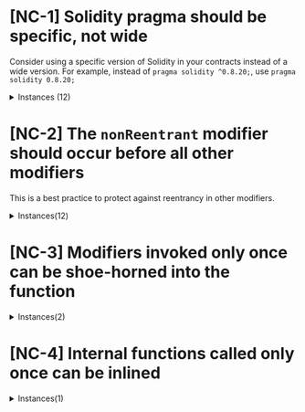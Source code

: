 # [NC-1] Solidity pragma should be specific, not wide

Consider using a specific version of Solidity in your contracts instead of a wide version. For example, instead of `pragma solidity ^0.8.20;`, use `pragma solidity 0.8.20;`

<details>

<summary> Instances (12) </summary>

```bash
Found in contracts/DevFund/DevFund.sol
2: pragma solidity ^0.8.20;
```

[Link to code](https://github.com/code-423n4/2024-07-traitforge/blob/279b2887e3d38bc219a05d332cbcb0655b2dc644/contracts/DevFund/DevFund.sol#L2)

```bash
Found in contracts/DevFund/IDevFund.sol
2: pragma solidity ^0.8.20;
```

[Link to code](https://github.com/code-423n4/2024-07-traitforge/blob/279b2887e3d38bc219a05d332cbcb0655b2dc644/contracts/DevFund/IDevFund.sol#L2)

```bash
Found in contracts/EntityForging/EntityForging.sol
2: pragma solidity ^0.8.20;
```

[Link to code](https://github.com/code-423n4/2024-07-traitforge/blob/279b2887e3d38bc219a05d332cbcb0655b2dc644/contracts/EntityForging/EntityForging.sol#L2)

```bash
Found in contracts/EntityForging/IEntityForging.sol
2: pragma solidity ^0.8.20;
```

[Link to code](https://github.com/code-423n4/2024-07-traitforge/blob/279b2887e3d38bc219a05d332cbcb0655b2dc644/contracts/IEntityForging/EntityForging.sol#L2)

```bash
Found in contracts/EntityTrading/EntityTrading.sol
2: pragma solidity ^0.8.20;
```

[Link to code](https://github.com/code-423n4/2024-07-traitforge/blob/279b2887e3d38bc219a05d332cbcb0655b2dc644/contracts/EntityTrading/EntityTrading.sol#L2)

```bash
Found in contracts/EntityTrading/IEntityTrading.sol
2: pragma solidity ^0.8.20;
```

[Link to code](https://github.com/code-423n4/2024-07-traitforge/blob/279b2887e3d38bc219a05d332cbcb0655b2dc644/contracts/EntityTrading/IEntityTrading.sol#L2)

```bash
Found in contracts/EntropyGenerator/EntropyGenerator.sol
2: pragma solidity ^0.8.20;
```

[Link to code](https://github.com/code-423n4/2024-07-traitforge/blob/279b2887e3d38bc219a05d332cbcb0655b2dc644/contracts/EntropyGenerator/EntropyGenerator.sol#L2)

```bash
Found in contracts/EntropyGenerator/IEntropyGenerator.sol
2: pragma solidity ^0.8.20;
```

[Link to code](https://github.com/code-423n4/2024-07-traitforge/blob/279b2887e3d38bc219a05d332cbcb0655b2dc644/contracts/EntropyGenerator/IEntropyGenerator.sol#L2)

```bash
Found in contracts/NukeFund/NukeFund.sol
2: pragma solidity ^0.8.20;
```

[Link to code](https://github.com/code-423n4/2024-07-traitforge/blob/279b2887e3d38bc219a05d332cbcb0655b2dc644/contracts/NukeFund/NukeFund.sol#L2)

```bash
Found in contracts/NukeFund/INukeFund.sol
2: pragma solidity ^0.8.20;
```

[Link to code](https://github.com/code-423n4/2024-07-traitforge/blob/279b2887e3d38bc219a05d332cbcb0655b2dc644/contracts/NukeFund/INukeFund.sol#L2)

```bash
Found in contracts/TraitForgeNft/TraitForgeNft.sol
2: pragma solidity ^0.8.20;
```

[Link to code](https://github.com/code-423n4/2024-07-traitforge/blob/279b2887e3d38bc219a05d332cbcb0655b2dc644/contracts/TraitForgeNft/TraitForgeNft.sol#L2)

```bash
Found in contracts/TraitForgeNft/ITraitForgeNft.sol
2: pragma solidity ^0.8.20;
```

[Link to code](https://github.com/code-423n4/2024-07-traitforge/blob/279b2887e3d38bc219a05d332cbcb0655b2dc644/contracts/TraitForgeNft/ITraitForgeNft.sol#L2)

</details>

# [NC-2] The `nonReentrant` modifier should occur before all other modifiers

This is a best practice to protect against reentrancy in other modifiers.

<details>

<summary> Instances(12) </summary>

```bash
Found in contracts/DevFund/DevFund.sol
61: function claim() external whenNotPaused nonReentrant {
```

[Link to code](https://github.com/code-423n4/2024-07-traitforge/blob/279b2887e3d38bc219a05d332cbcb0655b2dc644/contracts/DevFund/DevFund.sol#L61)

```bash
Found in contracts/EntityForging/EntityForging.sol
70:  function listForForging(uint256 tokenId, uint256 fee) public whenNotPaused nonReentrant {
```

[Link to code](https://github.com/code-423n4/2024-07-traitforge/blob/279b2887e3d38bc219a05d332cbcb0655b2dc644/contracts/EntityForging/EntityForging.sol#L70)

```bash
Found in contracts/EntityForging/EntityForging.sol
105: function forgeWithListed(uint256 forgerTokenId, uint256 mergerTokenId) external payable whenNotPaused nonReentrant returns (uint256) {
```

[Link to code](https://github.com/code-423n4/2024-07-traitforge/blob/279b2887e3d38bc219a05d332cbcb0655b2dc644/contracts/EntityForging/EntityForging.sol#L102C3-L105C68)

```bash
Found in contracts/EntityForging/EntityForging.sol
179: function cancelListingForForging(uint256 tokenId) external whenNotPaused nonReentrant {
```

[Link to code](https://github.com/code-423n4/2024-07-traitforge/blob/279b2887e3d38bc219a05d332cbcb0655b2dc644/contracts/EntityForging/EntityForging.sol#L179)

```bash
Found in contracts/EntityTrading/EntityTrading.sol
41: function listNFTForSale(uint256 tokenId, uint256 price) public whenNotPaused nonReentrant {
```

[Link to code](https://github.com/code-423n4/2024-07-traitforge/blob/279b2887e3d38bc219a05d332cbcb0655b2dc644/contracts/EntityTrading/EntityTrading.sol#L41)

```bash
Found in contracts/EntityTrading/EntityTrading.sol
63: function buyNFT(uint256 tokenId) external payable whenNotPaused nonReentrant {
```

[Link to code](https://github.com/code-423n4/2024-07-traitforge/blob/279b2887e3d38bc219a05d332cbcb0655b2dc644/contracts/EntityTrading/EntityTrading.sol#L63)

```bash
Found in contracts/EntityTrading/EntityTrading.sol
94: function cancelListing(uint256 tokenId) public whenNotPaused nonReentrant {
```

[Link to code](https://github.com/code-423n4/2024-07-traitforge/blob/279b2887e3d38bc219a05d332cbcb0655b2dc644/contracts/EntityTrading/EntityTrading.sol#L94)

```bash
Found in contracts/EntropyGenerator/EntropyGenerator.sol
266: function initializeAlphaIndices() public whenNotPaused onlyOwner {
```

[Link to code](https://github.com/code-423n4/2024-07-traitforge/blob/279b2887e3d38bc219a05d332cbcb0655b2dc644/contracts/EntropyGenerator/EntropyGenerator.sol#L266)

```bash
Found in contracts/NukeFund/NukeFund.sol
153: function nuke(uint256 tokenId) public whenNotPaused nonReentrant {
```

[Link to code](https://github.com/code-423n4/2024-07-traitforge/blob/279b2887e3d38bc219a05d332cbcb0655b2dc644/contracts/NukeFund/NukeFund.sol#L153)

```bash
Found in contracts/TraitForgeNft/TraitForgeNft.sol
141: function burn(uint256 tokenId) external whenNotPaused nonReentrant {
```

[Link to code](https://github.com/code-423n4/2024-07-traitforge/blob/279b2887e3d38bc219a05d332cbcb0655b2dc644/contracts/TraitForgeNft/TraitForgeNft.sol#L141)

```bash
Found in contracts/TraitForgeNft/TraitForgeNft.sol
158: function forge(address newOwner, uint256 parent1Id, uint256 parent2Id, string memory) external whenNotPaused nonReentrant returns (uint256) {
```

[Link to code](https://github.com/code-423n4/2024-07-traitforge/blob/279b2887e3d38bc219a05d332cbcb0655b2dc644/contracts/TraitForgeNft/TraitForgeNft.sol#L158)

```bash
Found in contracts/TraitForgeNft/TraitForgeNft.sol
187: function mintToken(bytes32[] calldata proof) public payable whenNotPaused nonReentrant onlyWhitelisted(proof, keccak256(abi.encodePacked(msg.sender))) {
```

[Link to code](https://github.com/code-423n4/2024-07-traitforge/blob/279b2887e3d38bc219a05d332cbcb0655b2dc644/contracts/TraitForgeNft/TraitForgeNft.sol#L187)

```bash
Found in contracts/TraitForgeNft/TraitForgeNft.sol
208: function mintWithBudget(bytes32[] calldata proof) public payable whenNotPaused nonReentrant onlyWhitelisted(proof, keccak256(abi.encodePacked(msg.sender))) {
```

[Link to code](https://github.com/code-423n4/2024-07-traitforge/blob/279b2887e3d38bc219a05d332cbcb0655b2dc644/contracts/TraitForgeNft/TraitForgeNft.sol#L208)

</details>

# [NC-3] Modifiers invoked only once can be shoe-horned into the function

<details>

<summary> Instances(2) </summary>

```bash
Found in contracts/EntropyGenerator/EntropyGenerator.sol
25: modifier onlyAllowedCaller() {
```

[Link to code](https://github.com/code-423n4/2024-07-traitforge/blob/279b2887e3d38bc219a05d332cbcb0655b2dc644/contracts/EntropyGenerator/EntropyGenerator.sol#L25C3-L25C33)

```bash
Found in contracts/TraitForgeNft/TraitForgeNft.sol
51: modifier onlyWhitelisted(bytes32[] calldata proof, bytes32 leaf) {
```

[Link to code](https://github.com/code-423n4/2024-07-traitforge/blob/279b2887e3d38bc219a05d332cbcb0655b2dc644/contracts/TraitForgeNft/TraitForgeNft.sol#L51C3-L51C69)

</details>

# [NC-4] Internal functions called only once can be inlined

<details>

<summary> Instances(1) </summary>

```bash
Found in contracts/DevFund/DevFund.sol
83: function safeRewardTransfer(address to, uint256 amount) internal returns (uint256) {
```

[Link to code](https://github.com/code-423n4/2024-07-traitforge/blob/279b2887e3d38bc219a05d332cbcb0655b2dc644/contracts/DevFund/DevFund.sol#L83)

[NC-5] Using unsafe and outdated OZ version

The `TraitForge` protocol utilizes the [OZ contracts package](https://github.com/OpenZeppelin/openzeppelin-contracts), however the version utilized is not the latest one and is marked as having a potential issue [here](https://security.snyk.io/package/npm/@openzeppelin%2Fcontracts/4.9.3). Even though that the listed vulnerability is not present in the contract, it is best practice to use the latest versions of packages.

# [L-1] Listing and delisting tokens in `EntityTrading.sol` extends nuking timeout

Whenever users mint or receive a new token they need to wait 3 days before being able to nuke. However, if they list their tokens for sale and choose to delist them, their nuking timeout will be reset and they will need to wait 3 more days before being able to nuke.

```solidity
  function canTokenBeNuked(uint256 tokenId) public view returns (bool) {
__SNIP__
    // Assuming tokenAgeInSeconds is the age of the token since it's holding the nft, check if it's over minimum days held
@>    return tokenAgeInSeconds >= minimumDaysHeld;
  }
```

```solidity
function _beforeTokenTransfer(...) internal virtual override {
__SNIP__
    /// @dev don't update the transferred timestamp if from and to address are same
    if (from != to) {
@>      lastTokenTransferredTimestamp[firstTokenId] = block.timestamp; // Updates the token held timestamp even on marketplace listing and delisting
    }
__SNIP__
  }

This can be mitigated by checking the `to` and `from` and seeing if it matches the `EntityTrading` contract address.

# [L-2] Incorrect view functions present in the contract

Both `EntityForging.sol` and `EntropyGenerator.sol` contracts contain view functions that produce incorrect results:

```solidity
  function fetchListings() external view returns (Listing[] memory _listings) {
    _listings = new Listing[](listingCount + 1);
    for (uint256 i = 1; i <= listingCount; ++i) {
      _listings[i] = listings[i];
    }
  }
```

This view function will always add an additional empty listing at the beginning of the `_listings` array and at the end.

```solidity
  function deriveTokenParameters(
    uint256 slotIndex,
    uint256 numberIndex
  )
    public
    view
    returns (
      uint256 nukeFactor,
      uint256 forgePotential,
      uint256 performanceFactor,
      bool isForger
    )
  {
    uint256 entropy = getEntropy(slotIndex, numberIndex);

    // example calcualtions using entropyto derive game-related parameters
@>    nukeFactor = entropy / 4000000;
    forgePotential = getFirstDigit(entropy);
    performanceFactor = entropy % 10;

    // exmaple logic to determine a boolean property based on entropy
    uint256 role = entropy % 3;
    isForger = role == 0;

    return (nukeFactor, forgePotential, performanceFactor, isForger); // return derived parammeters
  }
```

As per the documentation the `forgePotential` should be calculated as `entropy / 40`.

# [L-3] The `Golden God` NFT can appear twice in one generation

The `Golden God` entity in the `TraitForge` protocol is a unique entity that has the highest entropy of `999999` and is the most sought-after of all entities. Based on the protocol documentation this entity should only appear once per generation, however there is a small chance for it to appear twice:

Imagine the following scenario:

1. `slotIndexSelectionPoint = 600`, `numberIndexSelectionPoint = 5`, and `entropySlots[700] = 123456999999123456789012345678901234567890123456789012345678901234567890`
2. `getNextEntropy()` is called.

Call 1: currentSlotIndex = 0, currentNumberIndex = 0

```solidity
getEntropy(0, 0):
  position = 0 * 6 = 0
  slotValue = entropySlots[0] (let's say it's 987654321987654321...)
  entropy = (987654321987654321... / 10^72) % 1000000 = 987654
  paddedEntropy = 987654 * (10^(6 - 6)) = 987654
Return: 987654
```

...(many calls later)...

Call 7806: currentSlotIndex = 600, currentNumberIndex = 5

```solidity
getEntropy(600, 5):
  if (600 == slotIndexSelectionPoint && 5 == numberIndexSelectionPoint):
    return 999999
Return: 999999
```

Call 9101: currentSlotIndex = 700, currentNumberIndex = 6

```solidity
getEntropy(700, 6):
  position = 6 * 6 = 36
  slotValue = 123456999999123456789012345678901234567890123456789012345678901234567890
  entropy = (123456999999123456789012345678901234567890123456789012345678901234567890 / 10^(72-36)) % 1000000
          = (123456999999123456... / 10^36) % 1000000
          = 999999
  paddedEntropy = 999999 * (10^(6 - 6)) = 999999
Return: 999999
```

From the above, it can be seen that in a very small percentage of entropies, the `Golden God` can be produced twice. The chance is around 1%. This is a tough issue to handle, but maybe an easy solution will be to have a kind of storage to keep track of how many `Golden Gods` have been produced per generation.

# [L-4] Possible front-running attack of the `Golden God`

The front-running opportunity arises because the `initializeAlphaIndices()` function uses `block.timestamp` and the previous block's hash to determine the special entropy point. A miner or a user could potentially:

1. The attacker would need to monitor the mempool for calls to `_incrementGeneration()`.
2. They would need to quickly calculate the potential `slotIndexSelectionPoint` and `numberIndexSelectionPoint` based on the current block data.
3. If their calculation shows a favorable outcome, they would submit a minting transaction with high gas fees to try to get it included before the `_incrementGeneration()` transaction.

This attack is complex and would require precise timing and calculation, but it's theoretically possible. The use of easily predictable values (`blockhash` and `block.timestamp`) for generating these points makes it vulnerable to such attacks. The most optimum thing to do is to use Chainlink VRF for proper random number generation.

# [L-5] Users can be potentially DoS-ed when bulk minting and forced to pay high gas fees

The `TraitForgeNft.sol` contract allows users to provide more ETH and mint multiple NFTs in one transaction, however, as the minting is unbounded if the user provides a lot of ETH, the transaction could revert due to `OutOfGas` issues, reverting all of the mints and forcing the user to pay the gas fees without receiving anything.

```solidity
unction mintWithBudget(
    bytes32[] calldata proof
  )
    public
    payable
    whenNotPaused
    nonReentrant
    onlyWhitelisted(proof, keccak256(abi.encodePacked(msg.sender)))
  {
__SNIP__
@>    while (budgetLeft >= mintPrice && _tokenIds < maxTokensPerGen) { // OutOfGas issues
      _mintInternal(msg.sender, mintPrice);
      amountMinted++;
      budgetLeft -= mintPrice;
      mintPrice = calculateMintPrice();
    }
__SNIP__
  }
```

This can be mitigated by setting a batch limit, allowing for the user to mint up to a specific number of NFTs.